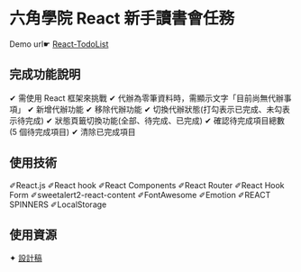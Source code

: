 # 六角學院 React 新手讀書會任務
Demo url&#9755; [React-TodoList](https://annielin28815.github.io/react-todolist-page/)

## 完成功能說明

&#10004; 需使用 React 框架來挑戰
&#10004; 代辦為零筆資料時，需顯示文字「目前尚無代辦事項」
&#10004; 新增代辦功能
&#10004; 移除代辦功能
&#10004; 切換代辦狀態(打勾表示已完成、未勾表示待完成)
&#10004; 狀態頁籤切換功能(全部、待完成、已完成)
&#10004; 確認待完成項目總數 (5 個待完成項目)
&#10004; 清除已完成項目


## 使用技術
&#10000;React.js
&#10000;React hook
&#10000;React Components
&#10000;React Router
&#10000;React Hook Form
&#10000;sweetalert2-react-content
&#10000;FontAwesome
&#10000;Emotion
&#10000;REACT SPINNERS
&#10000;LocalStorage

## 使用資源
&#10022; [設計稿](https://www.figma.com/file/pFivfS3rDX3N3u3dN9aIlx/TodoList?node-id=0%3A1)